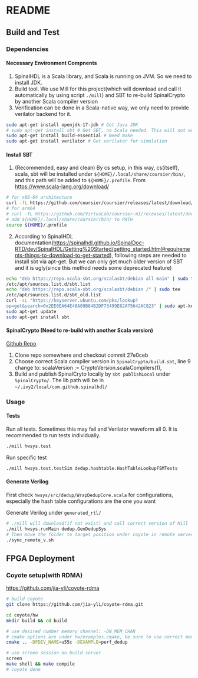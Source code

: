 # README


## Build and Test

### Dependencies

#### Necessary Environment Compnents

1. SpinalHDL is a Scala library, and Scala is running on JVM. So we need to install JDK.
2. Build tool. We use Mill for this project(which will download and call it automatically by using script `./mill`) and SBT to re-build SpinalCrypto by another Scala compiler version
2. Verification can be done in a Scala-native way, we only need to provide verilator backend for it.

```Bash
sudo apt-get install openjdk-17-jdk # Get Java JDK
# sudo apt-get install sbt # Get SBT, no Scala needed. This will not work because SBT is not in the resolving path of apt-get
sudo apt-get install build-essential # Need make
sudo apt-get install verilator # Get verilator for simulation
```

#### Install SBT
1. (Recommended, easy and clean) By cs setup, in this way, cs(itself), scala, sbt will be installed under
`${HOME}/.local/share/coursier/bin/`, and this path will be added to `${HOME}/.profile`.
From https://www.scala-lang.org/download/

```Bash
# for x86-64 architecture
curl -fL https://github.com/coursier/coursier/releases/latest/download/cs-x86_64-pc-linux.gz | gzip -d > cs && chmod +x cs && ./cs setup
# for arm64
# curl -fL https://github.com/VirtusLab/coursier-m1/releases/latest/download/cs-aarch64-pc-linux.gz | gzip -d > cs && chmod +x cs && ./cs setup
# add ${HOME}/.local/share/coursier/bin/ to PATH
source ${HOME}/.profile
```

2. According to SpinalHDL documentation(https://spinalhdl.github.io/SpinalDoc-RTD/dev/SpinalHDL/Getting%20Started/getting_started.html#requirements-things-to-download-to-get-started), following steps are needed to install sbt via apt-get. But we can only get much older version of SBT and it is ugly(since this method needs some deprecated feature)
```Bash
echo "deb https://repo.scala-sbt.org/scalasbt/debian all main" | sudo tee
/etc/apt/sources.list.d/sbt.list
echo "deb https://repo.scala-sbt.org/scalasbt/debian /" | sudo tee
/etc/apt/sources.list.d/sbt_old.list
curl -sL "https://keyserver.ubuntu.com/pks/lookup?
op=get&search=0x2EE0EA64E40A89B84B2DF73499E82A75642AC823" | sudo apt-key add
sudo apt-get update
sudo apt-get install sbt
```


#### SpinalCrypto (Need to re-build with another Scala version)
[Github Repo](https://github.com/SpinalHDL/SpinalCrypto)

1. Clone repo somewhere and checkout commit 27e0ceb
2. Choose correct Scala compiler version in `SpinalCrypto/build.sbt`, line 9 change to: scalaVersion := CryptoVersion.scalaCompilers(1),
3. Build and publish SpinalCryto locally by `sbt publishLocal` under `SpinalCrypto/`. The lib path will be in `~/.ivy2/local/com.github.spinalhdl/`

### Usage
#### Tests
Run all tests. Sometimes this may fail and Verilator waveform all 0. It is recommended to run tests individually.
```bash
./mill hwsys.test
```

Run specific test
```Bash
./mill hwsys.test.testSim dedup.hashtable.HashTableLookupFSMTests
```

#### Generate Verilog
First check `hwsys/src/dedup/WrapDedupCore.scala` for configurations, especially the hash table configurations are the one you want 

Generate Verilog under `generated_rtl/`
```Bash
# ./mill will download(if not exist) and call correct version of Mill
./mill hwsys.runMain dedup.GenDedupSys
# Then move the folder to target position under coyote in remote server.
./sync_remote_v.sh
```

## FPGA Deployment
### Coyote setup(with RDMA)

<!-- https://github.com/rbshi/coyote/tree/dev_dlm -->
https://github.com/jia-yli/coyote-rdma

```Bash
# build coyote
git clone https://github.com/jia-yli/coyote-rdma.git

cd coyote/hw
mkdir build && cd build

# use desired number memory channel: -DN_MEM_CHAN
# cmake options are under hw/examples.cmake, be sure to use correct mem channels: set(N_CARD_AXI ${NUM_FSM + 1}), where NUM_FSM is the number of FSM in hash table, +1 for the memory manager.
cmake .. -DFDEV_NAME=u55c -DEXAMPLE=perf_dedup

# use screen session on build server
screen
make shell && make compile
# coyote done
```